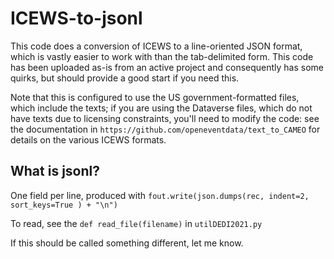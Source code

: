 # ICEWS-to-jsonl

This code does a conversion of ICEWS to a line-oriented JSON format, which is vastly easier to work with than the tab-delimited form. This code has been uploaded as-is from an active project and consequently has some quirks, but should provide a good start if you need this. 

Note that this is configured to use the US government-formatted files, which include the texts; if you are using the Dataverse files, which do not have texts due to licensing constraints, you'll need to modify the code: see the documentation in `https://github.com/openeventdata/text_to_CAMEO` for details on the various ICEWS formats.

What is jsonl?
--------------
One field per line, produced with 
`fout.write(json.dumps(rec, indent=2, sort_keys=True ) + "\n")`

To read, see the `def read_file(filename)` in `utilDEDI2021.py`

If this should be called something different, let me know.
